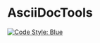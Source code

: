 # AsciiDocTools

[![Code Style: Blue](https://img.shields.io/badge/code%20style-blue-4495d1.svg)](https://github.com/invenia/BlueStyle)
